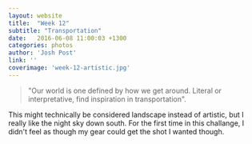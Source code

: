 ```yaml
---
layout: website
title:  "Week 12"
subtitle: "Transportation"
date:   2016-06-08 11:00:03 +1300
categories: photos
author: 'Josh Post'
link: ''
coverimage: 'week-12-artistic.jpg'
---
```


> "Our world is one defined by how we get around. Literal or interpretative, find inspiration in transportation".

This might technically be considered landscape instead of artistic, but I really like the night sky down south. For the first time in this challange, I didn't feel as though my gear could get the shot I wanted though.